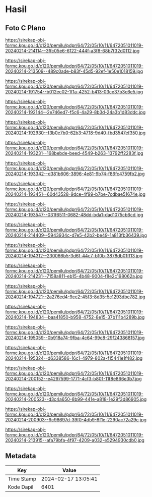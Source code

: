 # Hasil

## Foto C Plano

https://sirekap-obj-formc.kpu.go.id/c120/pemilu/pdpr/64/72/05/10/11/6472051011019-20240214-214114--3ffc05e6-6122-444f-a3f8-68b7f32d0112.jpg

https://sirekap-obj-formc.kpu.go.id/c120/pemilu/pdpr/64/72/05/10/11/6472051011019-20240214-213509--489c0ade-b83f-45d5-92ef-1e50e1018159.jpg

https://sirekap-obj-formc.kpu.go.id/c120/pemilu/pdpr/64/72/05/10/11/6472051011019-20240214-191754--b012ec02-1f1a-4252-b413-03ce37b3c6e5.jpg

https://sirekap-obj-formc.kpu.go.id/c120/pemilu/pdpr/64/72/05/10/11/6472051011019-20240214-192144--2e746ed7-f5c6-4a29-8b3d-24a3b1d83ddc.jpg

https://sirekap-obj-formc.kpu.go.id/c120/pemilu/pdpr/64/72/05/10/11/6472051011019-20240214-192930--f3b0e7b0-62b3-4718-9d40-fbd3547ef350.jpg

https://sirekap-obj-formc.kpu.go.id/c120/pemilu/pdpr/64/72/05/10/11/6472051011019-20240214-193231--168bebde-beed-4549-b263-13792ff2283f.jpg

https://sirekap-obj-formc.kpu.go.id/c120/pemilu/pdpr/64/72/05/10/11/6472051011019-20240214-193342--d381b606-3896-4e81-9b74-f86fc4759fb2.jpg

https://sirekap-obj-formc.kpu.go.id/c120/pemilu/pdpr/64/72/05/10/11/6472051011019-20240214-193451--60d43528-9dce-4f99-b7be-7cdbae51674e.jpg

https://sirekap-obj-formc.kpu.go.id/c120/pemilu/pdpr/64/72/05/10/11/6472051011019-20240214-193547--031f6511-0682-48dd-bda1-dad1075cb6cd.jpg

https://sirekap-obj-formc.kpu.go.id/c120/pemilu/pdpr/64/72/05/10/11/6472051011019-20240214-214409--5943934c-d7e5-42b2-be49-1a813fb36439.jpg

https://sirekap-obj-formc.kpu.go.id/c120/pemilu/pdpr/64/72/05/10/11/6472051011019-20240214-194312--230066b5-3d6f-44c7-b10b-3878db01ff13.jpg

https://sirekap-obj-formc.kpu.go.id/c120/pemilu/pdpr/64/72/05/10/11/6472051011019-20240214-214231--7158a811-eb15-4b48-9004-f8e2c198062a.jpg

https://sirekap-obj-formc.kpu.go.id/c120/pemilu/pdpr/64/72/05/10/11/6472051011019-20240214-194721--2a276ed4-9cc2-45f3-8d35-5c1293dbe782.jpg

https://sirekap-obj-formc.kpu.go.id/c120/pemilu/pdpr/64/72/05/10/11/6472051011019-20240214-194834--baa41850-b958-4752-8e15-37b111b4289b.jpg

https://sirekap-obj-formc.kpu.go.id/c120/pemilu/pdpr/64/72/05/10/11/6472051011019-20240214-195059--0b918a74-9fba-4c64-99c8-29f243868157.jpg

https://sirekap-obj-formc.kpu.go.id/c120/pemilu/pdpr/64/72/05/10/11/6472051011019-20240214-195324--d6338586-16c1-4979-802a-f15441e1f482.jpg

https://sirekap-obj-formc.kpu.go.id/c120/pemilu/pdpr/64/72/05/10/11/6472051011019-20240214-200152--e4297599-1771-4cf3-b801-11f8e866e3b7.jpg

https://sirekap-obj-formc.kpu.go.id/c120/pemilu/pdpr/64/72/05/10/11/6472051011019-20240214-200523--d3c4a650-8b99-441e-a818-1e29f3d86905.jpg

https://sirekap-obj-formc.kpu.go.id/c120/pemilu/pdpr/64/72/05/10/11/6472051011019-20240214-200903--9c98697d-39f0-4db9-8f1e-2290ac72a29c.jpg

https://sirekap-obj-formc.kpu.go.id/c120/pemilu/pdpr/64/72/05/10/11/6472051011019-20240214-213915--afa79bfa-4f97-4209-a032-e5294930cdb0.jpg


## Metadata

| Key        | Value               |
| ---------- | ------------------- |
| Time Stamp | 2024-02-17 13:05:41 |
| Kode Dapil | 6401                |



